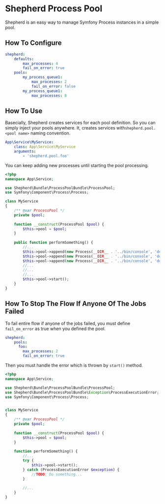# Shepherd Process Pool
Shepherd is an easy way to manage Symfony Process instances in a simple pool.

## How To Configure 
```yaml
shepherd:
    defaults:
        max_processes: 4
        fail_on_error: true
    pools:
        my_process_queue1:
            max_processes: 2
            fail_on_error: false
        my_process_queue1:
            max_processes: 8
```

## How To Use 

Basecially, Shepherd creates services for each pool definition. So 
you can simply inject your pools anywhere. It, creates services 
with`shepherd.pool.<pool name>` naming convention.

```yaml
App\Service\MyService:
    class: App\Service\MyService
    arguments:
        - 'shepherd.pool.foo'
```

You can keep adding new processes until starting the pool processing.

```php
<?php
namespace App\Service;

use Shepherd\Bundle\ProcessPoolBundle\ProcessPool;
use Symfony\Component\Process\Process;

class MyService 
{
    /** @var ProcessPool */
    private $pool;
    
    function __construct(ProcessPool $pool) {
        $this->pool = $pool; 
    }
    
    public function performSomething() {
        //...
        $this->pool->append(new Process(__DIR__ . '../bin/console', 'do:something', 'param1', 'param2'));
        $this->pool->append(new Process(__DIR__ . '../bin/console', 'do:something', 'param3', 'param4'));
        $this->pool->append(new Process(__DIR__ . '../bin/console', 'do:something', 'param5', 'param6'));
        //...
        //...
        //...
        $this->pool->start();
    }
}
```

## How To Stop The Flow If Anyone Of The Jobs Failed

To fail entire flow if anyone of the jobs failed, you must define `fail_on_error` as true 
when you defined the pool.

```yaml
shepherd:
    pools:
      foo:
        max_processes: 2
        fail_on_error: true        
```

Then you must handle the error which is thrown by `start()` method.

```php
<?php
namespace App\Service;

use Shepherd\Bundle\ProcessPoolBundle\ProcessPool;
use Shepherd\Bundle\ProcessPoolBundle\Exception\ProcessExecutionError;
use Symfony\Component\Process\Process;


class MyService 
{
    /** @var ProcessPool */
    private $pool;
        
    function __construct(ProcessPool $pool) {
        $this->pool = $pool; 
    }
    
    function performSomething() {
        //...
        try {
            $this->pool->start();    
        } catch (ProcessExecutionError $exception) {
            //TODO: Do something...
        }
        
        //...
    }   
}

```
